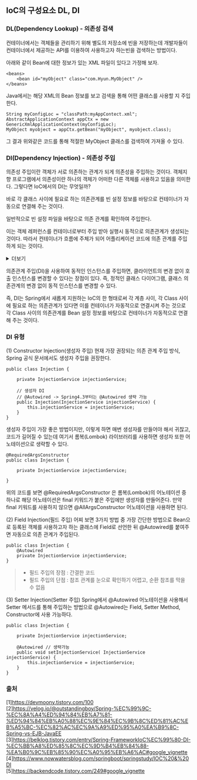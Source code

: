 ## IoC의 구성요소 DL, DI

### DL(Dependency Lookup) - 의존성 검색

컨테이너에서는 객체들을 관리하기 위해 별도의 저장소에 빈을 저장하는데 개발자들이 컨테이너에서 제공하는 API를 이용하여 사용하고자 하는빈을 검색하는 방법이다.

아래와 같이 Bean에 대한 정보가 있는 XML 파일이 있다고 가정해 보자.

```
<beans>
	<bean id="myObject" class="com.Hyun.MyObject" />
</beans>
```
Java에서는 해당 XML의 Bean 정보를 보고 검색을 통해 어떤 클래스를 사용할 지 주입한다.

```
String myConfigLoc = "classPath:myAppContect.xml";
AbstractApplicationContext appCtx = new GenericXmlApplicationContext(myConfigLoc);
MyObject myobject = appCtx.getBean("myObject", myobject.class);
```

그 결과 위와같은 코드를 통해 적절한 MyObject 클래스를 검색하여 가져올 수 있다.



### DI(Dependency Injection) - 의존성 주입 

의존성 주입이란 객체가 서로 의존하는 관계가 되게 의존성을 주입하는 것이다. 
객체지향 프로그램에서 의존성이란 하나의 객체가 어떠한 다른 객체를 사용하고 있음을 의미한다. 그렇다면 IoC에서의 DI는 무엇일까?

바로 각 클래스 사이에 필요로 하는 의존관계를 빈 설정 정보를 바탕으로 컨테이너가 자동으로 연결해 주는 것이다.

일반적으로 빈 설정 파일을 바탕으로 의존 관계를 확인하여 주입한다.

이는 객체 레퍼런스를 컨테이너로부터 주입 받아 실행시 동적으로 의존관계가 생성되는 것이다.
따라서 컨테이너가 흐름에 주체가 되어 어플리케이션 코드에 의존 관계를 주입하게 되는 것이다.

<details>
<summary>더보기</summary>

#### 동적으로 의존 관계 생성?
클래스 다이어그램에서 표시되는 정적인 클래스 의존관계는 처음부터 끝까지 절대 변경되지 않는 의존 관계이다. 
반면 객체 다이어그램으로 표시되는 동적인 객체 인스턴스들은 실행 시 어떤 구현객체가 선택될지 결정되는 의존관계이다. 의존관계 주입은 바로 이 동적인 의존관계를 외부에서 주입해 주는 것.

</details>

의존관계 주입(DI)을 사용하여 동적인 인스턴스를 주입하면, 클라이언트의 변경 없이 호출 인스턴스를 변경할 수 있다는 장점이 있다. 
즉, 정적인 클래스 다이어그램, 클래스 의존관계의 변경 없이 동적 인스턴스를 변경할 수 있다.

즉, DI는 Spring에서 새롭게 지원하는 IoC의 한 형태로써 각 계층 사이, 각 Class 사이에 필요로 하는 의존관계가 있다면 
이를 컨테이너가 자동적으로 연결시켜 주는 것으로 각 Class 사이의 의존관계를 Bean 설정 정보를 바탕으로 컨테이너가 자동적으로 연결해 주는 것이다.


### DI 유형

(1) Constructor Injection(생성자 주입)
현재 가장 권장되는 의존 관계 주입 방식, Spring 공식 문서에서도 생성자 주입을 권장한다.

```
public class Injection {
 
    private InjectionService injectionService;
    
    // 생성자 DI
    // @Autowired -> Spring4.3부터는 @Autowired 생략 가능
    public Injection(InjectionService injectionService) {
    	this.injectionService = injectionService;
    }
}
```

생성자 주입이 가장 좋은 방법이지만, 이렇게 하면 매번 생성자를 만들어야 해서 귀찮고, 코드가 길어질 수 있는데 여기서 롬복(Lombok) 라이브러리를 사용하면 생성자 또한 어노테이션으로 생략할 수 있다.

```
@RequiredArgsConstructor
public class Injection {
 
    private InjectionService injectionService;
    
}
```

위의 코드를 보면 @RequiredArgsConstructor 은 롬복(Lombok)의 어노테이션 중 하나로 해당 어노테이션은 final 키워드가 붙은 주입에만 생성자를 만들어준다. 
만약 final 키워드를 사용하지 않으면 @AllArgsConstructor 어노테이션을 사용하면 된다.


(2) Field Injection(필드 주입)
어찌 보면 3가지 방법 중 가장 간단한 방법으로 Bean으로 등록된 객체를 사용하고자 하는 클래스에 Field로 선언한 뒤 @Autowired를 붙여주면 자동으로 의존 관계가 주입된다.

```
public class Injection {
	@Autowired
    private InjectionService injectionService;
}
```

> - 필드 주입의 장점 : 간결한 코드
> - 필드 주입의 단점 : 참조 관계를 눈으로 확인하기 어렵고, 순환 참조를 막을 수 없음


(3) Setter Injection(Setter 주입)
Spring에서 @Autowired 어노테이션을 사용해서 Setter 메서드를 통해 주입하는 방법으로
@Autowired는 Field, Setter Method, Constructor에 사용 가능하다.

```
public class Injection {
	
    private InjectionService injectionService;
    
    @Autowired // 생략가능
    public void setInjectionService( InjectionService injectionService) {
    	this.injectionService = injectionService;
    }
}
```

### 출처
[1]https://devmoony.tistory.com/100 <br>
[2]https://velog.io/@outstandingboy/Spring-%EC%99%9C-%EC%8A%A4%ED%94%84%EB%A7%81-%ED%94%84%EB%A0%88%EC%9E%84%EC%9B%8C%ED%81%AC%EB%A5%BC-%EC%82%AC%EC%9A%A9%ED%95%A0%EA%B9%8C-Spring-vs-EJB-JavaEE <br>
[3]https://belklog.tistory.com/entry/Spring-FrameworkIoC%EC%99%80-DI-%EC%BB%A8%ED%85%8C%EC%9D%B4%EB%84%88-%EA%B0%9C%EB%85%90%EC%A0%95%EB%A6%AC#google_vignette <br>
[4]https://www.nowwatersblog.com/springboot/springstudy/IOC%20&%20DI <br>
[5]https://backendcode.tistory.com/249#google_vignette <br>
